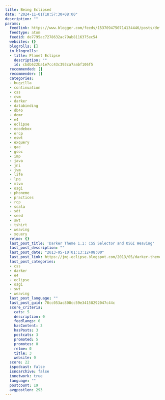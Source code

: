 ```yaml
---
title: Being Eclipsed
date: "2024-11-01T18:57:30+08:00"
description: ""
params:
  feedlink: https://www.blogger.com/feeds/1537094750714134446/posts/default/-/eclipse
  feedtype: atom
  feedid: de7795ac7278632ac79ab8116375ec54
  websites: {}
  blogrolls: []
  in_blogrolls:
  - title: Planet Eclipse
    description: ""
    id: cbdb622ba1e7cc43c393ca7aabf106f5
  recommended: []
  recommender: []
  categories:
  - bugzilla
  - continuation
  - css
  - cvm
  - darker
  - databinding
  - db4o
  - domr
  - e4
  - eclipse
  - ecodebox
  - ercp
  - eswt
  - exquery
  - gae
  - gsoc
  - imp
  - java
  - jni
  - jvm
  - life
  - lpg
  - mlvm
  - osgi
  - phoneme
  - practices
  - rcp
  - scala
  - sdt
  - seed
  - swt
  - tshirt
  - weaving
  - xquery
  relme: {}
  last_post_title: 'Darker Theme 1.1: CSS Selector and OSGI Weaving'
  last_post_description: ""
  last_post_date: "2013-05-10T01:13:12+08:00"
  last_post_link: https://jmj-eclipse.blogspot.com/2013/05/darker-theme-11-css-selector-and-osgi.html
  last_post_categories:
  - css
  - darker
  - e4
  - eclipse
  - osgi
  - swt
  - weaving
  last_post_language: ""
  last_post_guid: 70cc053ac808cc59e34158292047c44c
  score_criteria:
    cats: 5
    description: 0
    feedlangs: 0
    hasContent: 3
    hasPosts: 3
    postcats: 3
    promoted: 5
    promotes: 0
    relme: 0
    title: 3
    website: 0
  score: 22
  ispodcast: false
  isnoarchive: false
  innetwork: true
  language: ""
  postcount: 19
  avgpostlen: 293
---
```

